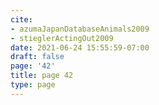```yaml
---
cite:
- azumaJapanDatabaseAnimals2009
- stieglerActingOut2009
date: 2021-06-24 15:55:59-07:00
draft: false
page: '42'
title: page 42
type: page
---
```


